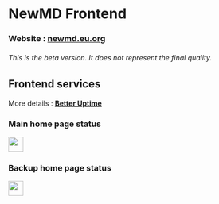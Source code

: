 <h1>NewMD Frontend</h1>
<h3>Website : <a href="https://newmd.eu.org" target="_blank" title="NewMD">newmd.eu.org</a></h3>
<h6><em>This is the beta version. It does not represent the final quality.</em></h6>

## Frontend services

More details : [**Better Uptime**](https://status.newmd.eu.org)

### Main home page status

<a href="https://status.newmd.eu.org" target="_blank" title="Betteruptime Status">
  <img height="30px" src="https://betteruptime.com/status-badges/v1/monitor/k1y7.svg">
</a>

### Backup home page status

<a href="https://status.newmd.eu.org" target="_blank" title="Betteruptime Status">
  <img height="30px" src="https://betteruptime.com/status-badges/v1/monitor/k2wr.svg">
</a>
